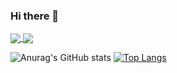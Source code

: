 ### Hi there 👋

<!--
**LindiaC/LindiaC** is a ✨ _special_ ✨ repository because its `README.md` (this file) appears on your GitHub profile.

Here are some ideas to get you started:

- 🔭 I’m currently working on ...
- 🌱 I’m currently learning ...
- 👯 I’m looking to collaborate on ...
- 🤔 I’m looking for help with ...
- 💬 Ask me about ...
- 📫 How to reach me: ...
- 😄 Pronouns: ...
- ⚡ Fun fact: ...
-->

<a href="https://github.com/anuraghazra/github-readme-stats">
  <img align="center" src="[https://github-readme-stats.vercel.app/api/pin/?username=anuraghazra&repo=github-readme-stats](https://github-readme-stats.vercel.app/api?username=LindiaC&show_icons=true&theme=jolly&count_private=true)" />
</a>
<a href="https://github.com/anuraghazra/convoychat">
  <img align="center" src="[https://github-readme-stats.vercel.app/api/pin/?username=anuraghazra&repo=convoychat](https://github-readme-stats.vercel.app/api/top-langs/?username=LindiaC&theme=jolly&count_private=true)" />
</a>

![Anurag's GitHub stats](https://github-readme-stats.vercel.app/api?username=LindiaC&show_icons=true&theme=jolly&count_private=true)
[![Top Langs](https://github-readme-stats.vercel.app/api/top-langs/?username=LindiaC&theme=jolly&count_private=true)](https://github.com/anuraghazra/github-readme-stats)

